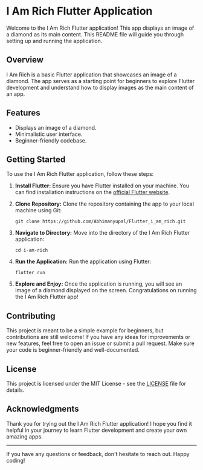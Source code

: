# I Am Rich Flutter Application

Welcome to the I Am Rich Flutter application! This app displays an image of a diamond as its main content. This README file will guide you through setting up and running the application.

## Overview

I Am Rich is a basic Flutter application that showcases an image of a diamond. The app serves as a starting point for beginners to explore Flutter development and understand how to display images as the main content of an app.

## Features

- Displays an image of a diamond.
- Minimalistic user interface.
- Beginner-friendly codebase.

## Getting Started

To use the I Am Rich Flutter application, follow these steps:

1. **Install Flutter:** Ensure you have Flutter installed on your machine. You can find installation instructions on the [official Flutter website](https://flutter.dev/docs/get-started/install).
2. **Clone Repository:** Clone the repository containing the app to your local machine using Git:

    ```
    git clone https://github.com/Abhimanyupal/Flutter_i_am_rich.git
    ```

3. **Navigate to Directory:** Move into the directory of the I Am Rich Flutter application:

    ```
    cd i-am-rich
    ```

4. **Run the Application:** Run the application using Flutter:

    ```
    flutter run
    ```

5. **Explore and Enjoy:** Once the application is running, you will see an image of a diamond displayed on the screen. Congratulations on running the I Am Rich Flutter app!

## Contributing

This project is meant to be a simple example for beginners, but contributions are still welcome! If you have any ideas for improvements or new features, feel free to open an issue or submit a pull request. Make sure your code is beginner-friendly and well-documented.

## License

This project is licensed under the MIT License - see the [LICENSE](LICENSE) file for details.

## Acknowledgments

Thank you for trying out the I Am Rich Flutter application! I hope you find it helpful in your journey to learn Flutter development and create your own amazing apps.

---

If you have any questions or feedback, don't hesitate to reach out. Happy coding!
